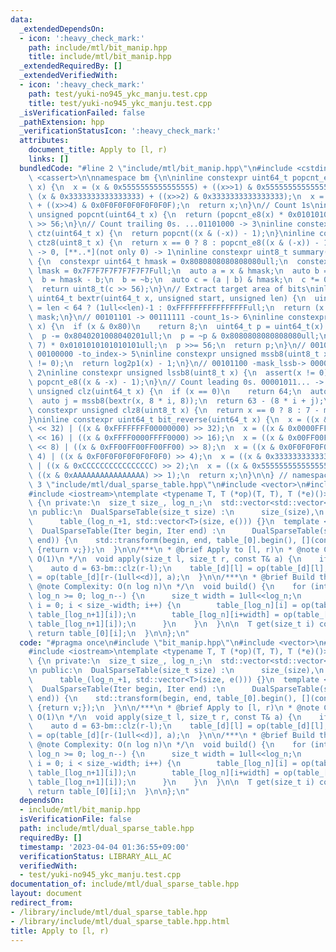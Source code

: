 ```yaml
---
data:
  _extendedDependsOn:
  - icon: ':heavy_check_mark:'
    path: include/mtl/bit_manip.hpp
    title: include/mtl/bit_manip.hpp
  _extendedRequiredBy: []
  _extendedVerifiedWith:
  - icon: ':heavy_check_mark:'
    path: test/yuki-no945_ykc_manju.test.cpp
    title: test/yuki-no945_ykc_manju.test.cpp
  _isVerificationFailed: false
  _pathExtension: hpp
  _verificationStatusIcon: ':heavy_check_mark:'
  attributes:
    document_title: Apply to [l, r)
    links: []
  bundledCode: "#line 2 \"include/mtl/bit_manip.hpp\"\n#include <cstdint>\n#include\
    \ <cassert>\n\nnamespace bm {\n\ninline constexpr uint64_t popcnt_e8(uint64_t\
    \ x) {\n  x = (x & 0x5555555555555555) + ((x>>1) & 0x5555555555555555);\n  x =\
    \ (x & 0x3333333333333333) + ((x>>2) & 0x3333333333333333);\n  x = (x & 0x0F0F0F0F0F0F0F0F)\
    \ + ((x>>4) & 0x0F0F0F0F0F0F0F0F);\n  return x;\n}\n// Count 1s\ninline constexpr\
    \ unsigned popcnt(uint64_t x) {\n  return (popcnt_e8(x) * 0x0101010101010101)\
    \ >> 56;\n}\n// Count trailing 0s. ...01101000 -> 3\ninline constexpr unsigned\
    \ ctz(uint64_t x) {\n  return popcnt((x & (-x)) - 1);\n}\ninline constexpr unsigned\
    \ ctz8(uint8_t x) {\n  return x == 0 ? 8 : popcnt_e8((x & (-x)) - 1);\n}\n// [00..0](8bit)\
    \ -> 0, [**..*](not only 0) -> 1\ninline constexpr uint8_t summary(uint64_t x)\
    \ {\n  constexpr uint64_t hmask = 0x8080808080808080ull;\n  constexpr uint64_t\
    \ lmask = 0x7F7F7F7F7F7F7F7Full;\n  auto a = x & hmask;\n  auto b = x & lmask;\n\
    \  b = hmask - b;\n  b = ~b;\n  auto c = (a | b) & hmask;\n  c *= 0x0002040810204081ull;\n\
    \  return uint8_t(c >> 56);\n}\n// Extract target area of bits\ninline constexpr\
    \ uint64_t bextr(uint64_t x, unsigned start, unsigned len) {\n  uint64_t mask\
    \ = len < 64 ? (1ull<<len)-1 : 0xFFFFFFFFFFFFFFFFull;\n  return (x >> start) &\
    \ mask;\n}\n// 00101101 -> 00111111 -count_1s-> 6\ninline constexpr unsigned log2p1(uint8_t\
    \ x) {\n  if (x & 0x80)\n    return 8;\n  uint64_t p = uint64_t(x) * 0x0101010101010101ull;\n\
    \  p -= 0x8040201008040201ull;\n  p = ~p & 0x8080808080808080ull;\n  p = (p >>\
    \ 7) * 0x0101010101010101ull;\n  p >>= 56;\n  return p;\n}\n// 00101100 -mask_mssb->\
    \ 00100000 -to_index-> 5\ninline constexpr unsigned mssb8(uint8_t x) {\n  assert(x\
    \ != 0);\n  return log2p1(x) - 1;\n}\n// 00101100 -mask_lssb-> 00000100 -to_index->\
    \ 2\ninline constexpr unsigned lssb8(uint8_t x) {\n  assert(x != 0);\n  return\
    \ popcnt_e8((x & -x) - 1);\n}\n// Count leading 0s. 00001011... -> 4\ninline constexpr\
    \ unsigned clz(uint64_t x) {\n  if (x == 0)\n    return 64;\n  auto i = mssb8(summary(x));\n\
    \  auto j = mssb8(bextr(x, 8 * i, 8));\n  return 63 - (8 * i + j);\n}\ninline\
    \ constexpr unsigned clz8(uint8_t x) {\n  return x == 0 ? 8 : 7 - mssb8(x);\n\
    }\ninline constexpr uint64_t bit_reverse(uint64_t x) {\n  x = ((x & 0x00000000FFFFFFFF)\
    \ << 32) | ((x & 0xFFFFFFFF00000000) >> 32);\n  x = ((x & 0x0000FFFF0000FFFF)\
    \ << 16) | ((x & 0xFFFF0000FFFF0000) >> 16);\n  x = ((x & 0x00FF00FF00FF00FF)\
    \ << 8) | ((x & 0xFF00FF00FF00FF00) >> 8);\n  x = ((x & 0x0F0F0F0F0F0F0F0F) <<\
    \ 4) | ((x & 0xF0F0F0F0F0F0F0F0) >> 4);\n  x = ((x & 0x3333333333333333) << 2)\
    \ | ((x & 0xCCCCCCCCCCCCCCCC) >> 2);\n  x = ((x & 0x5555555555555555) << 1) |\
    \ ((x & 0xAAAAAAAAAAAAAAAA) >> 1);\n  return x;\n}\n\n} // namespace bm\n#line\
    \ 3 \"include/mtl/dual_sparse_table.hpp\"\n#include <vector>\n#include <algorithm>\n\
    #include <iostream>\ntemplate <typename T, T (*op)(T, T), T (*e)()>\nclass DualSparseTable\
    \ {\n private:\n  size_t size_, log_n_;\n  std::vector<std::vector<T>> table_;\n\
    \n public:\n  DualSparseTable(size_t size) :\n      size_(size),\n      log_n_(63-bm::clz(size)),\n\
    \      table_(log_n_+1, std::vector<T>(size, e())) {}\n  template <typename Iter>\n\
    \  DualSparseTable(Iter begin, Iter end) :\n      DualSparseTable(std::distance(begin,\
    \ end)) {\n    std::transform(begin, end, table_[0].begin(), [](const auto& v)\
    \ {return v;});\n  }\n\n/***\n * @brief Apply to [l, r)\n * @note Complexity:\
    \ O(1)\n */\n  void apply(size_t l, size_t r, const T& a) {\n    if (l>=r) return;\n\
    \    auto d = 63-bm::clz(r-l);\n    table_[d][l] = op(table_[d][l], a);\n    table_[d][r-(1ull<<d)]\
    \ = op(table_[d][r-(1ull<<d)], a);\n  }\n\n/***\n * @brief Build the table\n *\
    \ @note Complexity: O(n log n)\n */\n  void build() {\n    for (int log_n = (int)log_n_-1;\
    \ log_n >= 0; log_n--) {\n      size_t width = 1ull<<log_n;\n      for (size_t\
    \ i = 0; i < size_-width; i++) {\n        table_[log_n][i] = op(table_[log_n][i],\
    \ table_[log_n+1][i]);\n        table_[log_n][i+width] = op(table_[log_n][i+width],\
    \ table_[log_n+1][i]);\n      }\n    }\n  }\n\n  T get(size_t i) const {\n   \
    \ return table_[0][i];\n  }\n\n};\n"
  code: "#pragma once\n#include \"bit_manip.hpp\"\n#include <vector>\n#include <algorithm>\n\
    #include <iostream>\ntemplate <typename T, T (*op)(T, T), T (*e)()>\nclass DualSparseTable\
    \ {\n private:\n  size_t size_, log_n_;\n  std::vector<std::vector<T>> table_;\n\
    \n public:\n  DualSparseTable(size_t size) :\n      size_(size),\n      log_n_(63-bm::clz(size)),\n\
    \      table_(log_n_+1, std::vector<T>(size, e())) {}\n  template <typename Iter>\n\
    \  DualSparseTable(Iter begin, Iter end) :\n      DualSparseTable(std::distance(begin,\
    \ end)) {\n    std::transform(begin, end, table_[0].begin(), [](const auto& v)\
    \ {return v;});\n  }\n\n/***\n * @brief Apply to [l, r)\n * @note Complexity:\
    \ O(1)\n */\n  void apply(size_t l, size_t r, const T& a) {\n    if (l>=r) return;\n\
    \    auto d = 63-bm::clz(r-l);\n    table_[d][l] = op(table_[d][l], a);\n    table_[d][r-(1ull<<d)]\
    \ = op(table_[d][r-(1ull<<d)], a);\n  }\n\n/***\n * @brief Build the table\n *\
    \ @note Complexity: O(n log n)\n */\n  void build() {\n    for (int log_n = (int)log_n_-1;\
    \ log_n >= 0; log_n--) {\n      size_t width = 1ull<<log_n;\n      for (size_t\
    \ i = 0; i < size_-width; i++) {\n        table_[log_n][i] = op(table_[log_n][i],\
    \ table_[log_n+1][i]);\n        table_[log_n][i+width] = op(table_[log_n][i+width],\
    \ table_[log_n+1][i]);\n      }\n    }\n  }\n\n  T get(size_t i) const {\n   \
    \ return table_[0][i];\n  }\n\n};\n"
  dependsOn:
  - include/mtl/bit_manip.hpp
  isVerificationFile: false
  path: include/mtl/dual_sparse_table.hpp
  requiredBy: []
  timestamp: '2023-04-04 01:36:55+09:00'
  verificationStatus: LIBRARY_ALL_AC
  verifiedWith:
  - test/yuki-no945_ykc_manju.test.cpp
documentation_of: include/mtl/dual_sparse_table.hpp
layout: document
redirect_from:
- /library/include/mtl/dual_sparse_table.hpp
- /library/include/mtl/dual_sparse_table.hpp.html
title: Apply to [l, r)
---
```

